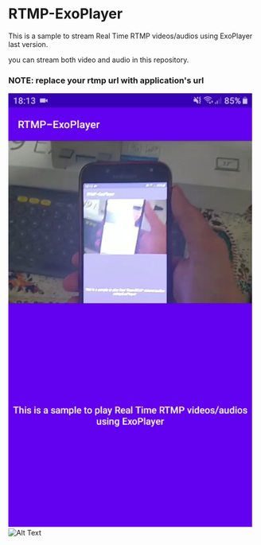 # RTMP-ExoPlayer

This is a sample to stream Real Time RTMP videos/audios using ExoPlayer last version.

you can stream both video and audio in this repository.


### NOTE: replace your rtmp url with application's url

<img src="https://github.com/MortezaNedaei/RTMP-ExoPlayer/blob/master/art/screen.png" width="490"> ![Alt Text](https://github.com/MortezaNedaei/RTMP-ExoPlayer/blob/master/art/screen.gif)
